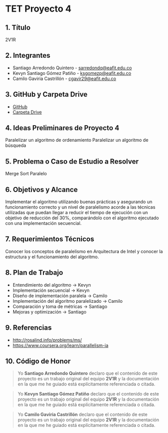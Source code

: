 # TET Proyecto 4

## 1. Título
2V1R

## 2. Integrantes
- Santiago Arredondo Quintero - sarredondq@eafit.edu.co 
- Kevyn Santiago Gómez Patiño - ksgomezp@eafit.edu.co 
- Camilo Gaviria Castrillón - cgavir29@eafit.edu.co 

## 3. GitHub y Carpeta Drive
- [GitHub](https://github.com/cgavir29/TET-Proyecto-4)
- [Carpeta Drive](https://drive.google.com/drive/folders/1piiqewvpliQUFRVZYRBsc58DWFiEK1KA?usp=sharing)

## 4. Ideas Preliminares de Proyecto 4
Paralelizar un algoritmo de ordenamiento
Paralelizar un algoritmo de búsqueda

## 5. Problema o Caso de Estudio a Resolver
Merge Sort Paralelo

## 6. Objetivos y Alcance
Implementar el algoritmo utilizando buenas prácticas y asegurando un funcionamiento correcto y un nivel de paralelismo acorde a las técnicas utilizadas que puedan llegar a reducir el tiempo de ejecución con un objetivo de reducción del 30%, comparándolo con el algoritmo ejecutado con una implementación secuencial.

## 7. Requerimientos Técnicos
Conocer los conceptos de paralelismo en Arquitectura de Intel y conocer la estructura y el funcionamiento del algoritmo.

## 8. Plan de Trabajo
- Entendimiento del algoritmo -> Kevyn
- Implementación secuencial -> Kevyn
- Diseño de implementación paralela -> Camilo
- Implementación del algoritmo paralelizado -> Camilo
- Comparación y toma de métricas -> Santiago
- Mejoras y optimización -> Santiago

## 9. Referencias
- http://rosalind.info/problems/ms/
- https://www.coursera.org/learn/parallelism-ia

## 10. Código de Honor
> Yo **Santiago Arredondo Quintero** declaro que el contenido de este proyecto es un trabajo original del equipo **2V1R** y la documentación en la que me he guiado está explícitamente referenciada o citada.

> Yo **Kevyn Santiago Gómez Patiño** declaro que el contenido de este proyecto es un trabajo original del equipo **2V1R** y la documentación en la que me he guiado está explícitamente referenciada o citada.

> Yo **Camilo Gaviria Castrillón** declaro que el contenido de este proyecto es un trabajo original del equipo **2V1R** y la documentación en la que me he guiado está explícitamente referenciada o citada.

